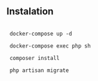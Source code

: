 ## Instalation 

```

 docker-compose up -d

 docker-compose exec php sh

 composer install

 php artisan migrate
```
